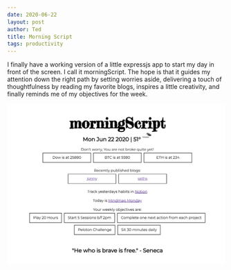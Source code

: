 ```yaml
---
date: 2020-06-22
layout: post
author: Ted
title: Morning Script
tags: productivity
---
```

I finally have a working version of a little expressjs app to start my day in front of the screen. I call it morningScript. The hope is that it guides my attention down the right path by setting worries aside, delivering a touch of thoughtfulness by reading my favorite blogs, inspires a little creativity, and finally reminds me of my objectives for the week.

![morningScript](/assets/images/morning_script.png)
